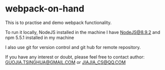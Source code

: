 # webpack-on-hand

This is to practise and demo webpack functionality.

To run it locally, NodeJS installed in the machine
I have NodeJS@8.9.2 and npm 5.5.1 installed in my machine

I also use git for version control and git hub for remote repository.

If you have any interest or doubt, please feel free to contact author: GUOJIA.TSINGHUA@GMAIL.COM or JIAJIA_CS@QQ.COM

